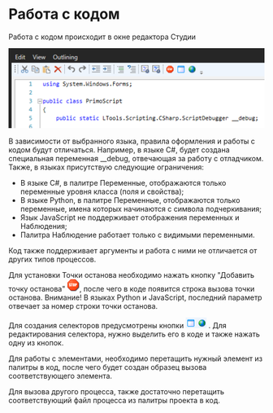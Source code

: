 # Работа с кодом

Работа с кодом происходит в окне редактора Студии

![](<../../.gitbook/assets/image (26).png>)

В зависимости от выбранного языка, правила оформления и работы с кодом будут отличаться. Например, в языке C#, будет создана специальная переменная \_\_debug, отвечающая за работу с отладчиком. Также, в языках присутствую следующие ограничения:

* В языке C#, в палитре Переменные, отображаются только переменные уровня класса (поля и свойства);
* В языке Python, в палитре Переменные, отображаются только переменные, имена которых начинаются с символа подчеркивания;
* Язык JavaScript не поддерживает отображения переменных и Наблюдения;
* Палитра Наблюдение работает только с видимыми переменными.

Код также поддерживает аргументы и работа с ними не отличается от других типов процессов.

Для установки Точки останова необходимо нажать кнопку "Добавить точку останова" <img src="../../.gitbook/assets/stop.png" alt="" data-size="line">, после чего в коде появится строка вызова точки останова. Внимание! В языках Python и JavaScript, последний параметр отвечает за номер строки точки останова.&#x20;

Для создания селекторов предусмотрены кнопки <img src="../../.gitbook/assets/image (22).png" alt="" data-size="line"> . Для редактирования селектора, нужно выделить его в коде и также нажать одну из кнопок.

Для работы с элементами, необходимо перетащить нужный элемент из палитры в код, после чего будет создан образец вызова соответствующего элемента.

Для вызова другого процесса, также достаточно перетащить соответствующий файл процесса из палитры проекта в код.
